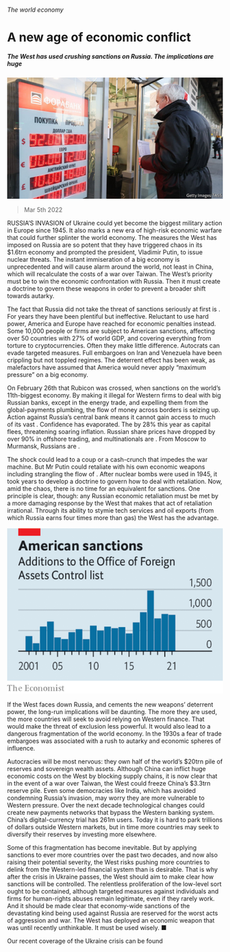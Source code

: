 ###### The world economy

# A new age of economic conflict 

##### The West has used crushing sanctions on Russia. The implications are huge 

![image](images/20220305_ldp503.jpg) 

> Mar 5th 2022 

RUSSIA’S INVASION of Ukraine could yet become the biggest military action in Europe since 1945. It also marks a new era of high-risk economic warfare that could further splinter the world economy. The measures the West has imposed on Russia are so potent that they have triggered chaos in its $1.6trn economy and prompted the president, Vladimir Putin, to issue nuclear threats. The instant immiseration of a big economy is unprecedented and will cause alarm around the world, not least in China, which will recalculate the costs of a war over Taiwan. The West’s priority must be to win the economic confrontation with Russia. Then it must create a doctrine to govern these weapons in order to prevent a broader shift towards autarky.

The fact that Russia did not take the threat of sanctions seriously at first is . For years they have been plentiful but ineffective. Reluctant to use hard power, America and Europe have reached for economic penalties instead. Some 10,000 people or firms are subject to American sanctions, affecting over 50 countries with 27% of world GDP, and covering everything from torture to cryptocurrencies. Often they make little difference. Autocrats can evade targeted measures. Full embargoes on Iran and Venezuela have been crippling but not toppled regimes. The deterrent effect has been weak, as malefactors have assumed that America would never apply “maximum pressure” on a big economy.


On February 26th that Rubicon was crossed, when sanctions  on the world’s 11th-biggest economy. By making it illegal for Western firms to deal with big Russian banks, except in the energy trade, and expelling them from the global-payments plumbing, the flow of money across borders is seizing up. Action against Russia’s central bank means it cannot gain access to much of its vast . Confidence has evaporated. The  by 28% this year as capital flees, threatening soaring inflation. Russian share prices have dropped by over 90% in offshore trading, and multinationals are . From Moscow to Murmansk, Russians are .

The shock could lead to a coup or a cash-crunch that impedes the war machine. But Mr Putin could retaliate with his own economic weapons including strangling the flow of . After nuclear bombs were used in 1945, it took years to develop a doctrine to govern how to deal with retaliation. Now, amid the chaos, there is no time for an equivalent for sanctions. One principle is clear, though: any Russian economic retaliation must be met by a more damaging response by the West that makes that act of retaliation irrational. Through its ability to stymie tech services and oil exports (from which Russia earns four times more than gas) the West has the advantage.

![image](images/20220305_LDC466.png) 


If the West faces down Russia, and cements the new weapons’ deterrent power, the long-run implications will be daunting. The more they are used, the more countries will seek to avoid relying on Western finance. That would make the threat of exclusion less powerful. It would also lead to a dangerous fragmentation of the world economy. In the 1930s a fear of trade embargoes was associated with a rush to autarky and economic spheres of influence.

Autocracies will be most nervous: they own half of the world’s $20trn pile of reserves and sovereign wealth assets. Although China can inflict huge economic costs on the West by blocking supply chains, it is now clear that in the event of a war over Taiwan, the West could freeze China’s $3.3trn reserve pile. Even some democracies like India, which has avoided condemning Russia’s invasion, may worry they are more vulnerable to Western pressure. Over the next decade technological changes could create new payments networks that bypass the Western banking system. China’s digital-currency trial has 261m users. Today it is hard to park trillions of dollars outside Western markets, but in time more countries may seek to diversify their reserves by investing more elsewhere.

Some of this fragmentation has become inevitable. But by applying sanctions to ever more countries over the past two decades, and now also raising their potential severity, the West risks pushing more countries to delink from the Western-led financial system than is desirable. That is why after the crisis in Ukraine passes, the West should aim to make clear how sanctions will be controlled. The relentless proliferation of the low-level sort ought to be contained, although targeted measures against individuals and firms for human-rights abuses remain legitimate, even if they rarely work. And it should be made clear that economy-wide sanctions of the devastating kind being used against Russia are reserved for the worst acts of aggression and war. The West has deployed an economic weapon that was until recently unthinkable. It must be used wisely. ■

Our recent coverage of the Ukraine crisis can be found 

